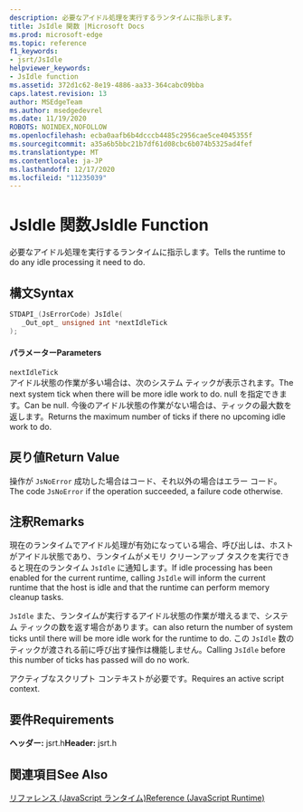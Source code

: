 ```yaml
---
description: 必要なアイドル処理を実行するランタイムに指示します。
title: JsIdle 関数 |Microsoft Docs
ms.prod: microsoft-edge
ms.topic: reference
f1_keywords:
- jsrt/JsIdle
helpviewer_keywords:
- JsIdle function
ms.assetid: 372d1c62-8e19-4886-aa33-364cabc09bba
caps.latest.revision: 13
author: MSEdgeTeam
ms.author: msedgedevrel
ms.date: 11/19/2020
ROBOTS: NOINDEX,NOFOLLOW
ms.openlocfilehash: ecba0aafb6b4dcccb4485c2956cae5ce4045355f
ms.sourcegitcommit: a35a6b5bbc21b7df61d08cbc6b074b5325ad4fef
ms.translationtype: MT
ms.contentlocale: ja-JP
ms.lasthandoff: 12/17/2020
ms.locfileid: "11235039"
---
```

# <span data-ttu-id="f2b30-103">JsIdle 関数</span><span class="sxs-lookup"><span data-stu-id="f2b30-103">JsIdle Function</span></span>

<span data-ttu-id="f2b30-104">必要なアイドル処理を実行するランタイムに指示します。</span><span class="sxs-lookup"><span data-stu-id="f2b30-104">Tells the runtime to do any idle processing it need to do.</span></span>  
  
## <span data-ttu-id="f2b30-105">構文</span><span class="sxs-lookup"><span data-stu-id="f2b30-105">Syntax</span></span>  
  
```cpp  
STDAPI_(JsErrorCode) JsIdle(  
   _Out_opt_ unsigned int *nextIdleTick  
);  
```  
  
#### <span data-ttu-id="f2b30-106">パラメーター</span><span class="sxs-lookup"><span data-stu-id="f2b30-106">Parameters</span></span>  
 `nextIdleTick`  
 <span data-ttu-id="f2b30-107">アイドル状態の作業が多い場合は、次のシステム ティックが表示されます。</span><span class="sxs-lookup"><span data-stu-id="f2b30-107">The next system tick when there will be more idle work to do.</span></span> <span data-ttu-id="f2b30-108">null を指定できます。</span><span class="sxs-lookup"><span data-stu-id="f2b30-108">Can be null.</span></span> <span data-ttu-id="f2b30-109">今後のアイドル状態の作業がない場合は、ティックの最大数を返します。</span><span class="sxs-lookup"><span data-stu-id="f2b30-109">Returns the maximum number of ticks if there no upcoming idle work to do.</span></span>  
  
## <span data-ttu-id="f2b30-110">戻り値</span><span class="sxs-lookup"><span data-stu-id="f2b30-110">Return Value</span></span>  
 <span data-ttu-id="f2b30-111">操作が `JsNoError` 成功した場合はコード、それ以外の場合はエラー コード。</span><span class="sxs-lookup"><span data-stu-id="f2b30-111">The code `JsNoError` if the operation succeeded, a failure code otherwise.</span></span>  
  
## <span data-ttu-id="f2b30-112">注釈</span><span class="sxs-lookup"><span data-stu-id="f2b30-112">Remarks</span></span>  
 <span data-ttu-id="f2b30-113">現在のランタイムでアイドル処理が有効になっている場合、呼び出しは、ホストがアイドル状態であり、ランタイムがメモリ クリーンアップ タスクを実行できると現在のランタイム `JsIdle` に通知します。</span><span class="sxs-lookup"><span data-stu-id="f2b30-113">If idle processing has been enabled for the current runtime, calling `JsIdle` will inform the current runtime that the host is idle and that the runtime can perform memory cleanup tasks.</span></span>  
  
 `JsIdle` <span data-ttu-id="f2b30-114">また、ランタイムが実行するアイドル状態の作業が増えるまで、システム ティックの数を返す場合があります。</span><span class="sxs-lookup"><span data-stu-id="f2b30-114">can also return the number of system ticks until there will be more idle work for the runtime to do.</span></span> <span data-ttu-id="f2b30-115">この `JsIdle` 数のティックが渡される前に呼び出す操作は機能しません。</span><span class="sxs-lookup"><span data-stu-id="f2b30-115">Calling `JsIdle` before this number of ticks has passed will do no work.</span></span>  
  
 <span data-ttu-id="f2b30-116">アクティブなスクリプト コンテキストが必要です。</span><span class="sxs-lookup"><span data-stu-id="f2b30-116">Requires an active script context.</span></span>  
  
## <span data-ttu-id="f2b30-117">要件</span><span class="sxs-lookup"><span data-stu-id="f2b30-117">Requirements</span></span>  
 <span data-ttu-id="f2b30-118">**ヘッダー:** jsrt.h</span><span class="sxs-lookup"><span data-stu-id="f2b30-118">**Header:** jsrt.h</span></span>  
  
## <span data-ttu-id="f2b30-119">関連項目</span><span class="sxs-lookup"><span data-stu-id="f2b30-119">See Also</span></span>  
 [<span data-ttu-id="f2b30-120">リファレンス (JavaScript ランタイム)</span><span class="sxs-lookup"><span data-stu-id="f2b30-120">Reference (JavaScript Runtime)</span></span>](../chakra-hosting/reference-javascript-runtime.md)
